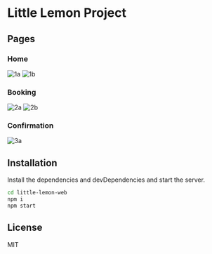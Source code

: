 # Little Lemon Project

## Pages
### Home
![1a](https://github.com/ikenjoku/little-lemon-web/assets/32720508/7d3d7ab4-a51e-40d2-8fd1-6ab6003588dc)
![1b](https://github.com/ikenjoku/little-lemon-web/assets/32720508/166075d4-fd3d-4add-954a-9d776b52175e)
### Booking
![2a](https://github.com/ikenjoku/little-lemon-web/assets/32720508/2bd90b70-970b-4c70-81a0-5c9ef5c53373)
![2b](https://github.com/ikenjoku/little-lemon-web/assets/32720508/47abe5e2-b308-493f-a498-74913b970fcc)
### Confirmation
![3a](https://github.com/ikenjoku/little-lemon-web/assets/32720508/b739967b-a1fb-4111-aac1-ea272b60e044)

## Installation

Install the dependencies and devDependencies and start the server.

```sh
cd little-lemon-web
npm i
npm start
```

## License

MIT
